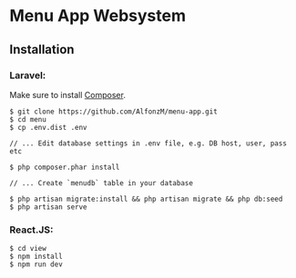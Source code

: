 # Menu App Websystem

## Installation

### Laravel:

Make sure to install [Composer](https://getcomposer.org/download/).

```
$ git clone https://github.com/AlfonzM/menu-app.git
$ cd menu
$ cp .env.dist .env

// ... Edit database settings in .env file, e.g. DB host, user, pass etc

$ php composer.phar install

// ... Create `menudb` table in your database

$ php artisan migrate:install && php artisan migrate && php db:seed
$ php artisan serve
```

### React.JS:

```
$ cd view
$ npm install
$ npm run dev
```
